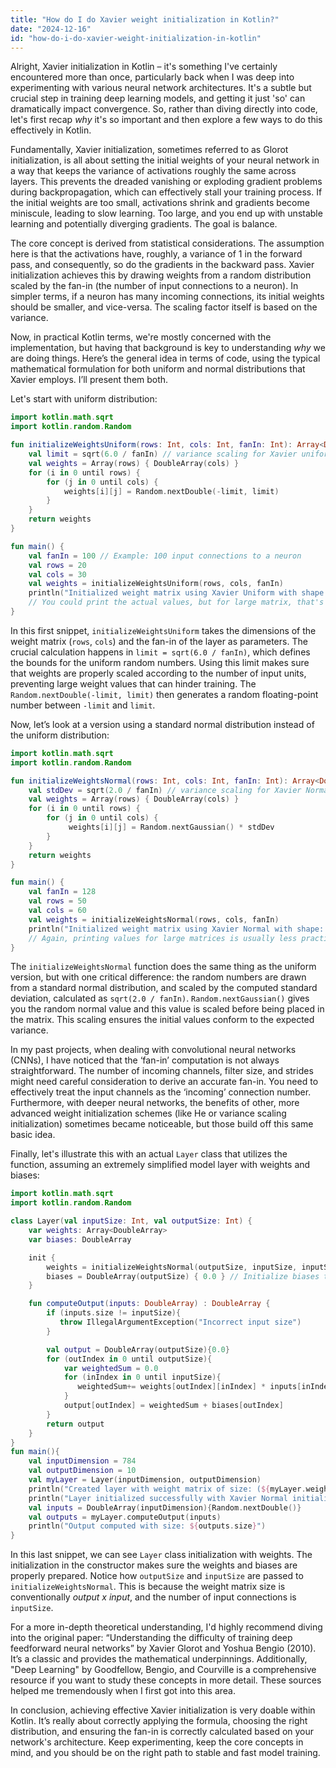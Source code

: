 ```yaml
---
title: "How do I do Xavier weight initialization in Kotlin?"
date: "2024-12-16"
id: "how-do-i-do-xavier-weight-initialization-in-kotlin"
---
```


Alright,  Xavier initialization in Kotlin – it's something I've certainly encountered more than once, particularly back when I was deep into experimenting with various neural network architectures. It's a subtle but crucial step in training deep learning models, and getting it just 'so' can dramatically impact convergence. So, rather than diving directly into code, let's first recap *why* it's so important and then explore a few ways to do this effectively in Kotlin.

Fundamentally, Xavier initialization, sometimes referred to as Glorot initialization, is all about setting the initial weights of your neural network in a way that keeps the variance of activations roughly the same across layers. This prevents the dreaded vanishing or exploding gradient problems during backpropagation, which can effectively stall your training process. If the initial weights are too small, activations shrink and gradients become miniscule, leading to slow learning. Too large, and you end up with unstable learning and potentially diverging gradients. The goal is balance.

The core concept is derived from statistical considerations. The assumption here is that the activations have, roughly, a variance of 1 in the forward pass, and consequently, so do the gradients in the backward pass. Xavier initialization achieves this by drawing weights from a random distribution scaled by the fan-in (the number of input connections to a neuron). In simpler terms, if a neuron has many incoming connections, its initial weights should be smaller, and vice-versa. The scaling factor itself is based on the variance.

Now, in practical Kotlin terms, we're mostly concerned with the implementation, but having that background is key to understanding *why* we are doing things. Here’s the general idea in terms of code, using the typical mathematical formulation for both uniform and normal distributions that Xavier employs. I’ll present them both.

Let's start with uniform distribution:
```kotlin
import kotlin.math.sqrt
import kotlin.random.Random

fun initializeWeightsUniform(rows: Int, cols: Int, fanIn: Int): Array<DoubleArray> {
    val limit = sqrt(6.0 / fanIn) // variance scaling for Xavier uniform
    val weights = Array(rows) { DoubleArray(cols) }
    for (i in 0 until rows) {
        for (j in 0 until cols) {
            weights[i][j] = Random.nextDouble(-limit, limit)
        }
    }
    return weights
}

fun main() {
    val fanIn = 100 // Example: 100 input connections to a neuron
    val rows = 20
    val cols = 30
    val weights = initializeWeightsUniform(rows, cols, fanIn)
    println("Initialized weight matrix using Xavier Uniform with shape: (${weights.size}, ${weights[0].size})")
    // You could print the actual values, but for large matrix, that's less useful
}

```

In this first snippet, `initializeWeightsUniform` takes the dimensions of the weight matrix (`rows`, `cols`) and the fan-in of the layer as parameters. The crucial calculation happens in `limit = sqrt(6.0 / fanIn)`, which defines the bounds for the uniform random numbers. Using this limit makes sure that weights are properly scaled according to the number of input units, preventing large weight values that can hinder training. The `Random.nextDouble(-limit, limit)` then generates a random floating-point number between `-limit` and `limit`.

Now, let’s look at a version using a standard normal distribution instead of the uniform distribution:

```kotlin
import kotlin.math.sqrt
import kotlin.random.Random

fun initializeWeightsNormal(rows: Int, cols: Int, fanIn: Int): Array<DoubleArray> {
    val stdDev = sqrt(2.0 / fanIn) // variance scaling for Xavier Normal
    val weights = Array(rows) { DoubleArray(cols) }
    for (i in 0 until rows) {
        for (j in 0 until cols) {
             weights[i][j] = Random.nextGaussian() * stdDev
        }
    }
    return weights
}

fun main() {
    val fanIn = 128
    val rows = 50
    val cols = 60
    val weights = initializeWeightsNormal(rows, cols, fanIn)
    println("Initialized weight matrix using Xavier Normal with shape: (${weights.size}, ${weights[0].size})")
    // Again, printing values for large matrices is usually less practical.
}
```

The `initializeWeightsNormal` function does the same thing as the uniform version, but with one critical difference: the random numbers are drawn from a standard normal distribution, and scaled by the computed standard deviation, calculated as  `sqrt(2.0 / fanIn)`. `Random.nextGaussian()` gives you the random normal value and this value is scaled before being placed in the matrix. This scaling ensures the initial values conform to the expected variance.

In my past projects, when dealing with convolutional neural networks (CNNs), I have noticed that the ‘fan-in’ computation is not always straightforward. The number of incoming channels, filter size, and strides might need careful consideration to derive an accurate fan-in. You need to effectively treat the input channels as the ‘incoming’ connection number. Furthermore, with deeper neural networks, the benefits of other, more advanced weight initialization schemes (like He or variance scaling initialization) sometimes became noticeable, but those build off this same basic idea.

Finally, let's illustrate this with an actual `Layer` class that utilizes the function, assuming an extremely simplified model layer with weights and biases:

```kotlin
import kotlin.math.sqrt
import kotlin.random.Random

class Layer(val inputSize: Int, val outputSize: Int) {
    var weights: Array<DoubleArray>
    var biases: DoubleArray

    init {
        weights = initializeWeightsNormal(outputSize, inputSize, inputSize) // outputSize x inputSize matrix
        biases = DoubleArray(outputSize) { 0.0 } // Initialize biases to zero.
    }

    fun computeOutput(inputs: DoubleArray) : DoubleArray {
        if (inputs.size != inputSize){
           throw IllegalArgumentException("Incorrect input size")
        }

        val output = DoubleArray(outputSize){0.0}
        for (outIndex in 0 until outputSize){
            var weightedSum = 0.0
            for (inIndex in 0 until inputSize){
               weightedSum+= weights[outIndex][inIndex] * inputs[inIndex]
            }
            output[outIndex] = weightedSum + biases[outIndex]
        }
        return output
    }
}
fun main(){
    val inputDimension = 784
    val outputDimension = 10
    val myLayer = Layer(inputDimension, outputDimension)
    println("Created layer with weight matrix of size: (${myLayer.weights.size}, ${myLayer.weights[0].size})")
    println("Layer initialized successfully with Xavier Normal initialization.")
    val inputs = DoubleArray(inputDimension){Random.nextDouble()}
    val outputs = myLayer.computeOutput(inputs)
    println("Output computed with size: ${outputs.size}")
}
```

In this last snippet, we can see `Layer` class initialization with weights. The initialization in the constructor makes sure the weights and biases are properly prepared. Notice how `outputSize` and `inputSize` are passed to `initializeWeightsNormal`. This is because the weight matrix size is conventionally *output x input*, and the number of input connections is `inputSize`.

For a more in-depth theoretical understanding, I'd highly recommend diving into the original paper: “Understanding the difficulty of training deep feedforward neural networks” by Xavier Glorot and Yoshua Bengio (2010). It’s a classic and provides the mathematical underpinnings. Additionally, "Deep Learning" by Goodfellow, Bengio, and Courville is a comprehensive resource if you want to study these concepts in more detail. These sources helped me tremendously when I first got into this area.

In conclusion, achieving effective Xavier initialization is very doable within Kotlin. It’s really about correctly applying the formula, choosing the right distribution, and ensuring the fan-in is correctly calculated based on your network's architecture. Keep experimenting, keep the core concepts in mind, and you should be on the right path to stable and fast model training.
